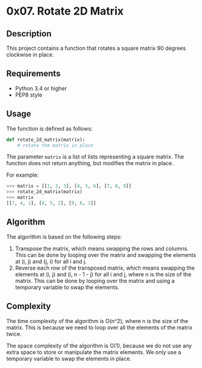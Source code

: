 # 0x07. Rotate 2D Matrix

## Description

This project contains a function that rotates a square matrix 90 degrees clockwise in place.

## Requirements

- Python 3.4 or higher
- PEP8 style

## Usage

The function is defined as follows:

```python
def rotate_2d_matrix(matrix):
    # rotate the matrix in place
```

The parameter `matrix` is a list of lists representing a square matrix. The function does not return anything, but modifies the matrix in place.

For example:

```python
>>> matrix = [[1, 2, 3], [4, 5, 6], [7, 8, 9]]
>>> rotate_2d_matrix(matrix)
>>> matrix
[[7, 4, 1], [8, 5, 2], [9, 6, 3]]
```

## Algorithm

The algorithm is based on the following steps:

1. Transpose the matrix, which means swapping the rows and columns. This can be done by looping over the matrix and swapping the elements at (i, j) and (j, i) for all i and j.
2. Reverse each row of the transposed matrix, which means swapping the elements at (i, j) and (i, n - 1 - j) for all i and j, where n is the size of the matrix. This can be done by looping over the matrix and using a temporary variable to swap the elements.

## Complexity

The time complexity of the algorithm is O(n^2), where n is the size of the matrix. This is because we need to loop over all the elements of the matrix twice.

The space complexity of the algorithm is O(1), because we do not use any extra space to store or manipulate the matrix elements. We only use a temporary variable to swap the elements in place.
